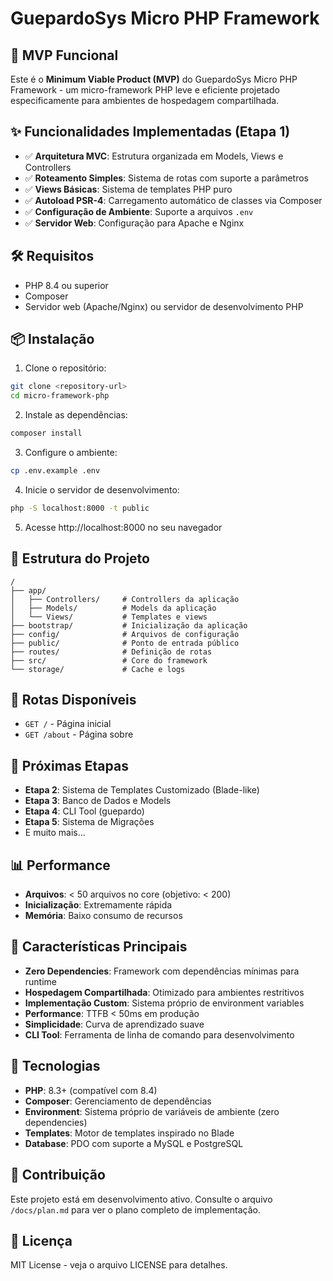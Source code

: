 # GuepardoSys Micro PHP Framework

## 🚀 MVP Funcional

Este é o **Minimum Viable Product (MVP)** do GuepardoSys Micro PHP Framework - um micro-framework PHP leve e eficiente projetado especificamente para ambientes de hospedagem compartilhada.

## ✨ Funcionalidades Implementadas (Etapa 1)

- ✅ **Arquitetura MVC**: Estrutura organizada em Models, Views e Controllers
- ✅ **Roteamento Simples**: Sistema de rotas com suporte a parâmetros
- ✅ **Views Básicas**: Sistema de templates PHP puro
- ✅ **Autoload PSR-4**: Carregamento automático de classes via Composer
- ✅ **Configuração de Ambiente**: Suporte a arquivos `.env`
- ✅ **Servidor Web**: Configuração para Apache e Nginx

## 🛠️ Requisitos

- PHP 8.4 ou superior
- Composer
- Servidor web (Apache/Nginx) ou servidor de desenvolvimento PHP

## 📦 Instalação

1. Clone o repositório:
```bash
git clone <repository-url>
cd micro-framework-php
```

2. Instale as dependências:
```bash
composer install
```

3. Configure o ambiente:
```bash
cp .env.example .env
```

4. Inicie o servidor de desenvolvimento:
```bash
php -S localhost:8000 -t public
```

5. Acesse http://localhost:8000 no seu navegador

## 📁 Estrutura do Projeto

```
/
├── app/
│   ├── Controllers/     # Controllers da aplicação
│   ├── Models/          # Models da aplicação  
│   └── Views/           # Templates e views
├── bootstrap/           # Inicialização da aplicação
├── config/              # Arquivos de configuração
├── public/              # Ponto de entrada público
├── routes/              # Definição de rotas
├── src/                 # Core do framework
└── storage/             # Cache e logs
```

## 🔄 Rotas Disponíveis

- `GET /` - Página inicial
- `GET /about` - Página sobre

## 🎯 Próximas Etapas

- **Etapa 2**: Sistema de Templates Customizado (Blade-like)
- **Etapa 3**: Banco de Dados e Models
- **Etapa 4**: CLI Tool (guepardo)
- **Etapa 5**: Sistema de Migrações
- E muito mais...

## 📊 Performance

- **Arquivos**: < 50 arquivos no core (objetivo: < 200)
- **Inicialização**: Extremamente rápida
- **Memória**: Baixo consumo de recursos

## 🎯 Características Principais

- **Zero Dependencies**: Framework com dependências mínimas para runtime
- **Hospedagem Compartilhada**: Otimizado para ambientes restritivos
- **Implementação Custom**: Sistema próprio de environment variables
- **Performance**: TTFB < 50ms em produção
- **Simplicidade**: Curva de aprendizado suave
- **CLI Tool**: Ferramenta de linha de comando para desenvolvimento

## 🔧 Tecnologias

- **PHP**: 8.3+ (compatível com 8.4)
- **Composer**: Gerenciamento de dependências
- **Environment**: Sistema próprio de variáveis de ambiente (zero dependencies)
- **Templates**: Motor de templates inspirado no Blade
- **Database**: PDO com suporte a MySQL e PostgreSQL

## 🤝 Contribuição

Este projeto está em desenvolvimento ativo. Consulte o arquivo `/docs/plan.md` para ver o plano completo de implementação.

## 📄 Licença

MIT License - veja o arquivo LICENSE para detalhes.
